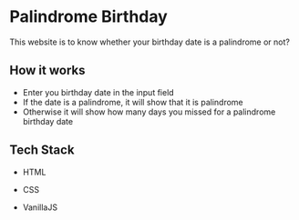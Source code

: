 
# Palindrome Birthday

This website is to know whether your birthday date is a palindrome or not?

## How it works

- Enter you birthday date in the input field
- If the date is a palindrome, it will show that it is palindrome
- Otherwise it will show how many days you missed for a palindrome birthday date

## Tech Stack

- HTML

- CSS

- VanillaJS
  
